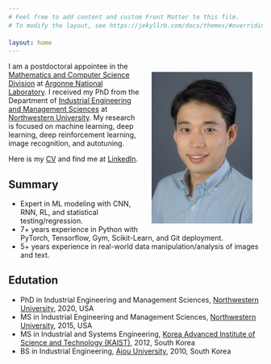 ```yaml
---
# Feel free to add content and custom Front Matter to this file.
# To modify the layout, see https://jekyllrb.com/docs/themes/#overriding-theme-defaults

layout: home
---
```


<img style="float:right;padding:20px;" width="200" src="/images/Koo-photoshot.jpeg"/>

I am a postdoctoral appointee in the [Mathematics and Computer Science Division](https://www.anl.gov/mcs) at [Argonne National Laboratory](https://www.anl.gov). I received my PhD from the Department of [Industrial Engineering and Management Sciences](https://www.mccormick.northwestern.edu/industrial/) at [Northwestern University](https://www.northwestern.edu). My research is focused on machine learning, deep learning, deep reinforcement learning, image recognition, and autotuning.

Here is my [CV](https://drive.google.com/file/d/1jQFX4aI355KSyiB9joGskpJvUIQzSmDg/view) and find me at [LinkedIn](https://www.linkedin.com/in/jaehoon-koo-bb384aa1/). 

## Summary
- Expert in ML modeling with CNN, RNN, RL, and statistical testing/regression. 
- 7+ years experience in Python with PyTorch, Tensorflow, Gym, Scikit-Learn, and Git deployment. 
- 5+ years experience in real-world data manipulation/analysis of images and text.

## Edutation
- PhD in Industrial Engineering and Management Sciences, [Northwestern University](https://www.mccormick.northwestern.edu/industrial/), 2020, USA
- MS in Industrial Engineering and Management Sciences, [Northwestern University](https://www.mccormick.northwestern.edu/industrial/), 2015, USA
- MS in Industrial and Systems Engineering, [Korea Advanced Institute of Science and Technology (KAIST)](https://ie.kaist.ac.kr/), 2012, South Korea
- BS in Industrial Engineering, [Ajou University](http://www2.ajou.ac.kr/ie_en/), 2010, South Korea

